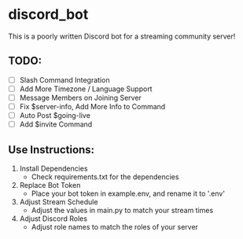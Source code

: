 # discord_bot
This is a poorly written Discord bot for a streaming community server!

## TODO:
-   [ ] Slash Command Integration
-   [ ] Add More Timezone / Language Support
-   [ ] Message Members on Joining Server
-   [ ] Fix $server-info, Add More Info to Command
-   [ ] Auto Post $going-live
-   [ ] Add $invite Command

## Use Instructions:
1. Install Dependencies
	- Check requirements.txt for the dependencies
2. Replace Bot Token
	- Place your bot token in example.env, and rename it to '.env'
3. Adjust Stream Schedule
	- Adjust the values in main.py to match your stream times
4. Adjust Discord Roles
	- Adjust role names to match the roles of your server
